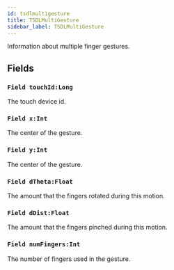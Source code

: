 ```yaml
---
id: tsdlmultigesture
title: TSDLMultiGesture
sidebar_label: TSDLMultiGesture
---
```


Information about multiple finger gestures.


## Fields

### `Field touchId:Long`

The touch device id.


### `Field x:Int`

The center of the gesture.


### `Field y:Int`

The center of the gesture.


### `Field dTheta:Float`

The amount that the fingers rotated during this motion.


### `Field dDist:Float`

The amount that the fingers pinched during this motion.


### `Field numFingers:Int`

The number of fingers used in the gesture.


